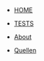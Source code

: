 <!-- docs/_sidebar.md -->


* [HOME](./)

* [TESTS](/Tests)

* [About](/about/index)

* [Quellen](/contact/index)

